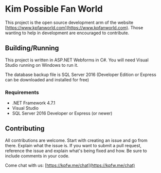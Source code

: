 # Kim Possible Fan World

This project is the open source development arm of the website [https://www.kpfanworld.com](https://www.kpfanworld.com). Those wanting to help in development are encouraged to contribute.

## Building/Running

This project is written in ASP.NET Webforms in C#. You will need Visual Studio running on Windows to run it.

The database backup file is SQL Server 2016 (Developer Edition or Express can be downloaded and installed for free)

### Requirements

* .NET Framework 4.7.1
* Visual Studio
* SQL Server 2016 Developer or Express (or newer)

## Contributing

All contributions are welcome. Start with creating an issue and go from there. Explain what the issue is. If you want to submit a pull request, reference the issue and explain what's being fixed and how. Be sure to include comments in your code.

Come chat with us: [https://kpfw.me/chat](https://kpfw.me/chat)